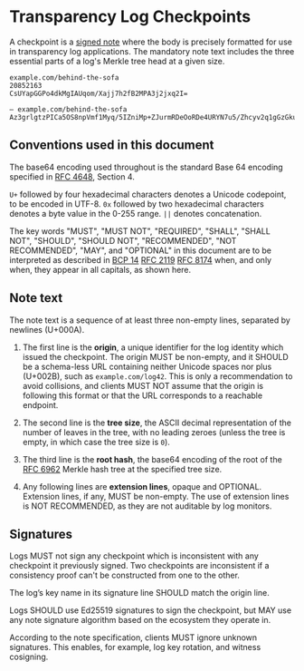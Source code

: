 # Transparency Log Checkpoints

A checkpoint is a [signed note][] where the body is precisely formatted for use
in transparency log applications.  The mandatory note text includes the three
essential parts of a log's Merkle tree head at a given size.

```
example.com/behind-the-sofa
20852163
CsUYapGGPo4dkMgIAUqom/Xajj7h2fB2MPA3j2jxq2I=

— example.com/behind-the-sofa Az3grlgtzPICa5OS8npVmf1Myq/5IZniMp+ZJurmRDeOoRDe4URYN7u5/Zhcyv2q1gGzGku9nTo+zyWE+xeMcTOAYQ8=
```

[signed note]: https://c2sp.org/signed-note

## Conventions used in this document

The base64 encoding used throughout is the standard Base 64 encoding specified
in [RFC 4648][], Section 4.

`U+` followed by four hexadecimal characters denotes a Unicode codepoint, to be
encoded in UTF-8. `0x` followed by two hexadecimal characters denotes a byte
value in the 0-255 range. `||` denotes concatenation.

The key words "MUST", "MUST NOT", "REQUIRED", "SHALL", "SHALL NOT", "SHOULD",
"SHOULD NOT", "RECOMMENDED", "NOT RECOMMENDED", "MAY", and "OPTIONAL" in this
document are to be interpreted as described in [BCP 14][] [RFC 2119][] [RFC
8174][] when, and only when, they appear in all capitals, as shown here.

[RFC 4648]: https://www.rfc-editor.org/rfc/rfc4648.html
[BCP 14]: https://www.rfc-editor.org/info/bcp14
[RFC 2119]: https://www.rfc-editor.org/rfc/rfc2119.html
[RFC 8174]: https://www.rfc-editor.org/rfc/rfc8174.html
[RFC 5246]: https://www.rfc-editor.org/rfc/rfc5246.html
[RFC 6962]: https://www.rfc-editor.org/rfc/rfc6962.html
[RFC 8032]: https://www.rfc-editor.org/rfc/rfc8032.html

## Note text

The note text is a sequence of at least three non-empty lines, separated by
newlines (U+000A).

 1. The first line is the **origin**, a unique identifier for the log identity
    which issued the checkpoint. The origin MUST be non-empty, and it SHOULD be
    a schema-less URL containing neither Unicode spaces nor plus (U+002B), such
    as `example.com/log42`. This is only a recommendation to avoid collisions,
    and clients MUST NOT assume that the origin is following this format or that
    the URL corresponds to a reachable endpoint.

 2. The second line is the **tree size**, the ASCII decimal representation of
    the number of leaves in the tree, with no leading zeroes (unless the tree is
    empty, in which case the tree size is `0`).

 3. The third line is the **root hash**, the base64 encoding of the root of the
    [RFC 6962] Merkle hash tree at the specified tree size.

 4. Any following lines are **extension lines**, opaque and OPTIONAL. Extension
    lines, if any, MUST be non-empty. The use of extension lines is NOT
    RECOMMENDED, as they are not auditable by log monitors.

## Signatures

Logs MUST not sign any checkpoint which is inconsistent with any checkpoint it
previously signed. Two checkpoints are inconsistent if a consistency proof can't
be constructed from one to the other.

The log’s key name in its signature line SHOULD match the origin line.

Logs SHOULD use Ed25519 signatures to sign the checkpoint, but MAY use any note
signature algorithm based on the ecosystem they operate in.

According to the note specification, clients MUST ignore unknown signatures.
This enables, for example, log key rotation, and witness cosigning.
